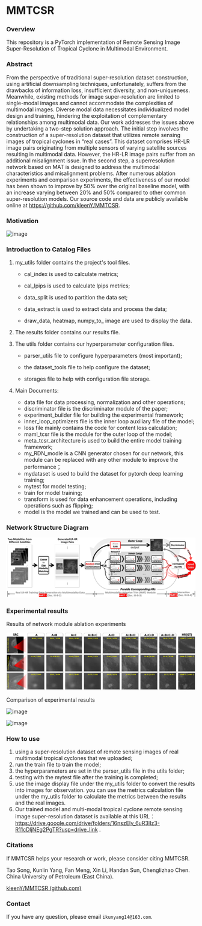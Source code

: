 # MMTCSR

### Overview
This repository is a PyTorch implementation of Remote Sensing Image Super-Resolution of Tropical Cyclone in Multimodal Environment.



### Abstract

From the perspective of traditional super-resolution dataset construction, using artificial downsampling techniques, unfortunately, suffers from the drawbacks of information loss, insufficient diversity, and non-uniqueness. Meanwhile, existing methods for image super-resolution are limited to single-modal images and cannot accommodate the complexities of multimodal images. Diverse modal data necessitates individualized model design and training, hindering the exploitation of complementary relationships among multimodal data. Our work addresses the issues above by undertaking a two-step solution approach. The initial step involves the construction of a super-resolution dataset that utilizes remote sensing images of tropical cyclones in “real cases”. This dataset comprises HR-LR image pairs originating from multiple sensors of varying satellite sources resulting in multimodal data. However, the HR-LR image pairs suffer from an additional misalignment issue. In the second step, a superresolution network based on MAT is designed to address the multimodal characteristics and misalignment problems. After numerous ablation experiments and comparison experiments, the effectiveness of our model has been shown to improve by 50% over the original baseline model, with an increase varying between 20% and 50% compared to other common super-resolution models. Our source code and data are publicly available online at https://github.com/kleenY/MMTCSR.

### Motivation

![image](./result/introduction.png)



### Introduction to Catalog Files

1. my_utils folder contains the project's tool files.

   - cal_index is used to calculate metrics; 

   - cal_lpips is used to calculate lpips metrics; 

   - data_split is used to partition the data set; 

   - data_extract is used to extract data and process the data; 

   - draw_data, heatmap, numpy_to_ image are used to display the data.

2. The results folder contains our results file.

3. The utils folder contains our hyperparameter configuration files.

   - parser_utils file to configure hyperparameters (most important);

   - the dataset_tools file to help configure the dataset;

   - storages file to help with configuration file storage.

4. Main Documents:

   - data file for data processing, normalization and other operations;
   - discriminator file is the discriminator module of the paper;
   - experiment_builder file for building the experimental framework;
   - inner_loop_optimizers file is the inner loop auxiliary file of the model;
   - loss file mainly contains the code for content loss calculation;
   - maml_tcsr file is the module for the outer loop of the model;
   - meta_tcsr_architecture is used to build the entire model training framework;
   - my_RDN_modle is a CNN generator chosen for our network, this module can be replaced with any other module to improve the performance；
   - mydataset is used to build the dataset for pytorch deep learning training;
   - mytest for model testing;
   - train for model training;
   - transform is used for data enhancement operations, including operations such as flipping;
   - model is the model we trained and can be used to test.



### Network Structure Diagram

![image](./result/network.png)



### Experimental results

Results of network module ablation experiments

![image](./result/ablation.png)

Comparison of experimental results

![image](./result/comparetion.png)



![image](./result/restoration.png)



### How to use

1. using a super-resolution dataset of remote sensing images of real multimodal tropical cyclones that we uploaded;
2. run the train file to train the model;
3. the hyperparameters are set in the parser_utils file in the utils folder;
4. testing with the mytest file after the training is completed;
5. use the image display file under the my_utils folder to convert the results into images for observation. you can use the metrics calculation file under the my_utils folder to calculate the metrics between the results and the real images.
6. Our trained model and multi-modal tropical cyclone remote sensing image super-resolution dataset is available at this URL：https://drive.google.com/drive/folders/16nszEIv_6uR3IIz3-R11cDljNEg2PgTR?usp=drive_link .

### Citations

If MMTCSR helps your research or work, please consider citing MMTCSR.

Tao Song, Kunlin Yang, Fan Meng, Xin Li, Handan Sun, Chenglizhao Chen. China University of Petroleum (East China).

[kleenY/MMTCSR (github.com)](https://github.com/kleenY/MMTCSR)

### Contact

If you have any question, please email `ikunyang14@163.com`.
